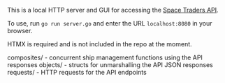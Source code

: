 This is a local HTTP server and GUI for accessing the [Space Traders API](https://docs.spacetraders.io/).

To use, run `go run server.go` and enter the URL `localhost:8080` in your browser.

HTMX is required and is not included in the repo at the moment.

composites/ - concurrent ship management functions using the API responses
objects/ - structs for unmarshalling the API JSON responses
requests/ - HTTP requests for the API endpoints
